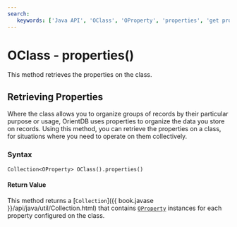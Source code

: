 ```yaml
---
search:
   keywords: ['Java API', 'OClass', 'OProperty', 'properties', 'get properties']
---
```


# OClass - properties()

This method retrieves the properties on the class.

## Retrieving Properties

Where the class allows you to organize groups of records by their particular purpose or usage, OrientDB uses properties to organize the data you store on records.  Using this method, you can retrieve the properties on a class, for situations where you need to operate on them collectively.

### Syntax

```
Collection<OProperty> OClass().properties()
```

#### Return Value

This method returns a [`Collection`]({{ book.javase }}/api/java/util/Collection.html) that contains [`OProperty`](../OProperty.md) instances for each property configured on the class.


